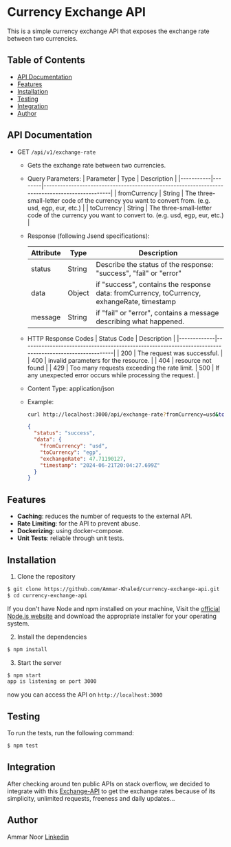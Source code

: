 # Currency Exchange API
This is a simple currency exchange API that exposes the exchange rate between two currencies.

## Table of Contents
- [API Documentation](#api-documentation)
- [Features](#features)
- [Installation](#installation)
- [Testing](#testing)
- [Integration](#integration)
- [Author](#author)

## API Documentation

- GET `/api/v1/exchange-rate`
  - Gets the exchange rate between two currencies.
  - Query Parameters:
    | Parameter | Type   | Description                                                                                   |
    |-----------|--------|-----------------------------------------------------------------------------------------------|
    | fromCurrency      | String | The three-small-letter code of the currency you want to convert from. (e.g. usd, egp, eur, etc.)      |
    | toCurrency        | String | The three-small-letter code of the currency you want to convert to. (e.g. usd, egp, eur, etc.)          |

  - Response (following Jsend specifications):

    | Attribute      | Type | Description                                                      |
    |----------------|---------|------------------------------------------------------------------|
    | status  | String | Describe the status of the response: "success", "fail" or "error" |
    | data   | Object | if "success", contains the response data: fromCurrency, toCurrency, exhangeRate, timestamp |
    | message | String | if "fail" or "error", contains a message describing what happened. |

  - HTTP Response Codes
      | Status Code | Description                                                                                           |
      |-------------|-------------------------------------------------------------------------------------------------------|
      | 200         | The request was successful.                                                                           |
      | 400         | invalid parameters for the resource.                 |
      | 404         | resource not found |
      | 429 | Too many requests exceeding the rate limit.
      | 500         | If any unexpected error occurs while processing the request.                                         |
  - Content Type: application/json
  - Example:
    ```bash
    curl http://localhost:3000/api/exchange-rate?fromCurrency=usd&toCurrency=egp
    ```
    ```json
    {
      "status": "success",
      "data": {
        "fromCurrency": "usd",
        "toCurrency": "egp",
        "exchangeRate": 47.71190127,
        "timestamp": "2024-06-21T20:04:27.699Z"
      }
    }

## Features
* **Caching**: reduces the number of requests to the external API.
* **Rate Limiting**: for the API to prevent abuse.
* **Dockerizing**: using docker-compose.
* **Unit Tests**: reliable through unit tests.


## Installation
1. Clone the repository
```bash
$ git clone https://github.com/Ammar-Khaled/currency-exchange-api.git
$ cd currency-exchange-api
```

If you don't have Node and npm installed on your machine, Visit the [official Node.js website](https://nodejs.org) and download the appropriate installer for your operating system.


2. Install the dependencies
```bash
$ npm install
```

3. Start the server
```bash
$ npm start
app is listening on port 3000
```
now you can access the API on `http://localhost:3000`

## Testing
To run the tests, run the following command:
```bash
$ npm test
```

## Integration
After checking around ten public APIs on stack overflow, we decided to integrate with this [Exchange-API](https://github.com/fawazahmed0/exchange-api) to get the exchange rates because of its simplicity, unlimited requests, freeness and daily updates...


## Author
Ammar Noor [Linkedin](https://www.linkedin.com/in/ammar-noor/)
